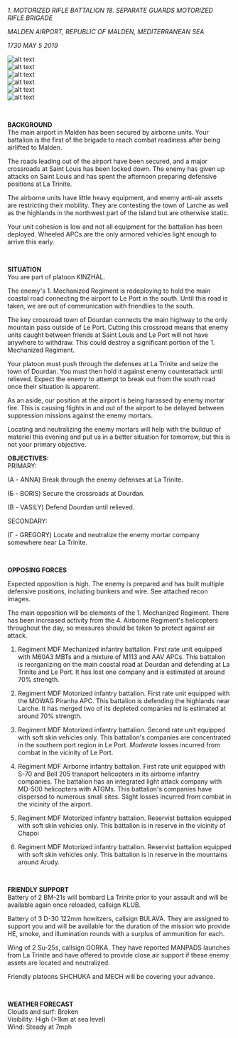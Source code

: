 *1. MOTORIZED RIFLE BATTALION 18. SEPARATE GUARDS MOTORIZED RIFLE BRIGADE*

*MALDEN AIRPORT, REPUBLIC OF MALDEN, MEDITERRANEAN SEA*

*1730 MAY 5 2019*

![alt text](https://github.com/WulfyWulf/CLIMB-MOUNT-OLYMPUS/blob/master/MISSION-02/m02a.PNG "m02a")
<br />
![alt text](https://github.com/WulfyWulf/CLIMB-MOUNT-OLYMPUS/blob/master/MISSION-02/m02b.PNG "m02b")
<br />
![alt text](https://github.com/WulfyWulf/CLIMB-MOUNT-OLYMPUS/blob/master/MISSION-02/m02c.PNG "m02c")
<br />
![alt text](https://github.com/WulfyWulf/CLIMB-MOUNT-OLYMPUS/blob/master/MISSION-02/m02d.PNG "m02d")
<br />
![alt text](https://github.com/WulfyWulf/CLIMB-MOUNT-OLYMPUS/blob/master/MISSION-02/m02e.PNG "m02e")
<br />
![alt text](https://github.com/WulfyWulf/CLIMB-MOUNT-OLYMPUS/blob/master/MISSION-02/m02f.PNG "m02f")

<br />

**BACKGROUND**
<br />
The main airport in Malden has been secured by airborne units. Your battalion is the first of the brigade to reach combat readiness after being airlifted to Malden. 

The roads leading out of the airport have been secured, and a major crossroads at Saint Louis has been locked down. The enemy has given up attacks on Saint Louis and has spent the afternoon preparing defensive positions at La Trinite. 

The airborne units have little heavy equipment, and enemy anti-air assets are restricting their mobility. They are contesting the town of Larche as well as the highlands in the northwest part of the island but are otherwise static.

Your unit cohesion is low and not all equipment for the battalion has been deployed. Wheeled APCs are the only armored vehicles light enough to arrive this early.

<br />

**SITUATION**
<br />
You are part of platoon KINZHAL.

The enemy's 1. Mechanized Regiment is redeploying to hold the main coastal road connecting the airport to Le Port in the south. Until this road is taken, we are out of communication with friendlies to the south.

The key crossroad town of Dourdan connects the main highway to the only mountain pass outside of Le Port. Cutting this crossroad means that enemy units caught between friends at Saint Louis and Le Port will not have anywhere to withdraw. This could destroy a significant portion of the 1. Mechanized Regiment.

Your platoon must push through the defenses at La Trinite and seize the town of Dourdan. You must then hold it against enemy counterattack until relieved. Expect the enemy to attempt to break out from the south road once their situation is apparent.

As an aside, our position at the airport is being harassed by enemy mortar fire. This is causing flights in and out of the airport to be delayed between suppression missions against the enemy mortars. 

Locating and neutralizing the enemy mortars will help with the buildup of materiel this evening and put us in a better situation for tomorrow, but this is not your primary objective.
<br />

**OBJECTIVES:**
<br />
PRIMARY: <br>

(А - ANNA) Break through the enemy defenses at La Trinite.

(Б - BORIS) Secure the crossroads at Dourdan.

(В - VASILY) Defend Dourdan until relieved.

SECONDARY: <br>

(Г - GREGORY) Locate and neutralize the enemy mortar company somewhere near La Trinite.

<br />

**OPPOSING FORCES**<br />

Expected opposition is high.  The enemy is prepared and has built multiple defensive positions, including bunkers and wire. See attached recon images.

The main opposition will be elements of the 1. Mechanized Regiment. There has been increased activity from the 4. Airborne Regiment's helicopters throughout the day, so measures should be taken to protect against air attack.

1. Regiment MDF Mechanized infantry battalion. First rate unit equipped with M60A3 MBTs and a mixture of M113 and AAV APCs. This battalion is reorganizing on the main coastal road at Dourdan and defending at La Trinite and Le Port. It has lost one company and is estimated at around 70% strength.<br>

2. Regiment MDF Motorized infantry battalion. First rate unit equipped with the MOWAG Piranha APC. This battalion is defending the highlands near Larche. It has merged two of its depleted companies nd is estimated at around 70% strength.<br>

3. Regiment MDF Motorized infantry battalion. Second rate unit equipped with soft skin vehicles only. This battalion's companies are concentrated in the southern port region in Le Port. *Moderate* losses incurred from combat in the vicinity of Le Port.<br>

4. Regiment MDF Airborne infantry battalion. First rate unit equipped with S-70 and Bell 205 transport helicopters in its airborne infantry companies. The battalion has an integrated light attack company with MD-500 helicopters with ATGMs. This battalion's companies have dispersed to numerous small sites. Slight losses incurred from combat in the vicinity of the airport.<br>

5. Regiment MDF Motorized infantry battalion. Reservist battalion equipped with soft skin vehicles only. This battalion is in reserve in the vicinity of Chapoi<br>

6. Regiment MDF Motorized infantry battalion. Reservist battalion equipped with soft skin vehicles only. This battalion is in reserve in the mountains around Arudy.

<br />

**FRIENDLY SUPPORT**
<br />
Battery of 2 BM-21s will bombard La Trinite prior to your assault and will be available again once reloaded, callsign KLUB.

Battery of 3 D-30 122mm howitzers, callsign BULAVA. They are assigned to support you and will be available for the duration of the mission wto provide HE, smoke, and illumination rounds with a surplus of ammunition for each.

Wing of 2 Su-25s, callsign GORKA. They have reported MANPADS launches from La Trinite and have offered to provide close air support if these enemy assets are located and neutralized.

Friendly platoons SHCHUKA and MECH will be covering your advance.

<br />

**WEATHER FORECAST**
<br />
Clouds and surf: Broken
<br />
Visibility: High (>1km at sea level)
<br />
Wind: Steady at 7mph
